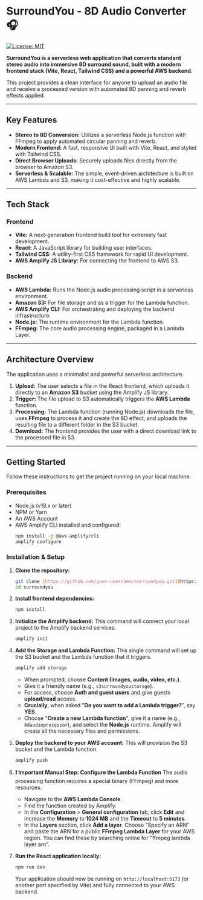 # SurroundYou - 8D Audio Converter 🎧

[![License: MIT](https://img.shields.io/badge/License-MIT-yellow.svg)](https://opensource.org/licenses/MIT)

**SurroundYou is a serverless web application that converts standard stereo audio into immersive 8D surround sound, built with a modern frontend stack (Vite, React, Tailwind CSS) and a powerful AWS backend.**

This project provides a clean interface for anyone to upload an audio file and receive a processed version with automated 8D panning and reverb effects applied.



---

## Key Features

* **Stereo to 8D Conversion:** Utilizes a serverless Node.js function with FFmpeg to apply automated circular panning and reverb.
* **Modern Frontend:** A fast, responsive UI built with Vite, React, and styled with Tailwind CSS.
* **Direct Browser Uploads:** Securely uploads files directly from the browser to Amazon S3.
* **Serverless & Scalable:** The simple, event-driven architecture is built on AWS Lambda and S3, making it cost-effective and highly scalable.

---

## Tech Stack

### Frontend
* **Vite:** A next-generation frontend build tool for extremely fast development.
* **React:** A JavaScript library for building user interfaces.
* **Tailwind CSS:** A utility-first CSS framework for rapid UI development.
* **AWS Amplify JS Library:** For connecting the frontend to AWS S3.

### Backend
* **AWS Lambda:** Runs the Node.js audio processing script in a serverless environment.
* **Amazon S3:** For file storage and as a trigger for the Lambda function.
* **AWS Amplify CLI:** For orchestrating and deploying the backend infrastructure.
* **Node.js:** The runtime environment for the Lambda function.
* **FFmpeg:** The core audio processing engine, packaged in a Lambda Layer.

---

## Architecture Overview

The application uses a minimalist and powerful serverless architecture.

1.  **Upload:** The user selects a file in the React frontend, which uploads it directly to an **Amazon S3** bucket using the Amplify JS library.
2.  **Trigger:** The file upload to S3 automatically triggers the **AWS Lambda** function.
3.  **Processing:** The Lambda function (running Node.js) downloads the file, uses **FFmpeg** to process it and create the 8D effect, and uploads the resulting file to a different folder in the S3 bucket.
4.  **Download:** The frontend provides the user with a direct download link to the processed file in S3.

---

## Getting Started

Follow these instructions to get the project running on your local machine.

### Prerequisites

* Node.js (v18.x or later)
* NPM or Yarn
* An AWS Account
* AWS Amplify CLI installed and configured:
    ```sh
    npm install -g @aws-amplify/cli
    amplify configure
    ```

### Installation & Setup

1.  **Clone the repository:**
    ```sh
    git clone [https://github.com/your-username/surroundyou.git](https://github.com/your-username/surroundyou.git)
    cd surroundyou
    ```

2.  **Install frontend dependencies:**
    ```sh
    npm install
    ```

3.  **Initialize the Amplify backend:**
    This command will connect your local project to the Amplify backend services.
    ```sh
    amplify init
    ```

4.  **Add the Storage and Lambda Function:**
    This single command will set up the S3 bucket and the Lambda function that it triggers.
    ```sh
    amplify add storage
    ```
    * When prompted, choose **Content (Images, audio, video, etc.)**.
    * Give it a friendly name (e.g., `s3surroundyoustorage`).
    * For access, choose **Auth and guest users** and give guests **upload/read** access.
    * **Crucially**, when asked "**Do you want to add a Lambda trigger?**", say **YES**.
    * Choose "**Create a new Lambda function**", give it a name (e.g., `8daudioprocessor`), and select the **Node.js** runtime. Amplify will create all the necessary files and permissions.

5.  **Deploy the backend to your AWS account:**
    This will provision the S3 bucket and the Lambda function.
    ```sh
    amplify push
    ```

6.  **❗️ Important Manual Step: Configure the Lambda Function**
    The audio processing function requires a special binary (FFmpeg) and more resources.
    * Navigate to the **AWS Lambda Console**.
    * Find the function created by Amplify.
    * In the **Configuration** > **General configuration** tab, click **Edit** and increase the **Memory** to **1024 MB** and the **Timeout** to **5 minutes**.
    * In the **Layers** section, click **Add a layer**. Choose "Specify an ARN" and paste the ARN for a public **FFmpeg Lambda Layer** for your AWS region. You can find these by searching online for "ffmpeg lambda layer arn".

7.  **Run the React application locally:**
    ```sh
    npm run dev
    ```
    Your application should now be running on `http://localhost:5173` (or another port specified by Vite) and fully connected to your AWS backend.
